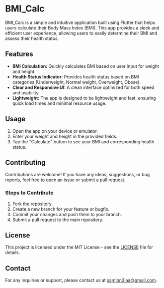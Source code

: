 # BMI_Calc

BMI_Calc is a simple and intuitive application built using Flutter that helps users calculate their Body Mass Index (BMI). This app provides a sleek and efficient user experience, allowing users to easily determine their BMI and assess their health status.

## Features

- **BMI Calculation:** Quickly calculates BMI based on user input for weight and height.
- **Health Status Indicator:** Provides health status based on BMI categories (Underweight, Normal weight, Overweight, Obese).
- **Clear and Responsive UI:** A clean interface optimized for both speed and usability.
- **Lightweight:** The app is designed to be lightweight and fast, ensuring quick load times and minimal resource usage.

## Usage

1. Open the app on your device or emulator.
2. Enter your weight and height in the provided fields.
3. Tap the "Calculate" button to see your BMI and corresponding health status.

## Contributing

Contributions are welcome! If you have any ideas, suggestions, or bug reports, feel free to open an issue or submit a pull request.

### Steps to Contribute

1. Fork the repository.
2. Create a new branch for your feature or bugfix.
3. Commit your changes and push them to your branch.
4. Submit a pull request to the main repository.

## License

This project is licensed under the MIT License - see the [LICENSE](LICENSE) file for details.

## Contact

For any inquiries or support, please contact us at [samibn3laa@gmail.com](mailto:samibn3laa@gmail.com).
